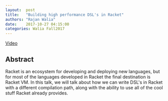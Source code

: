 ```yaml
--- 
layout:  post 
title:   "Building high performance DSL's in Racket"
authors: "Rajan Walia"
date:    2017-10-27 04:15:00
categories: Walia Fall2017
--- 
```


[Video](https://www.youtube.com/watch?v=539qdXBtmAY)

## Abstract

Racket is an ecosystem for developing and deploying new languages, but
for most of the languages developed in Racket the final destination is
Racket VM. In this talk, we will talk about how we can write DSL's
in Racket with a different compilation path, along with the ability to
use all of the cool stuff Racket already provides.
